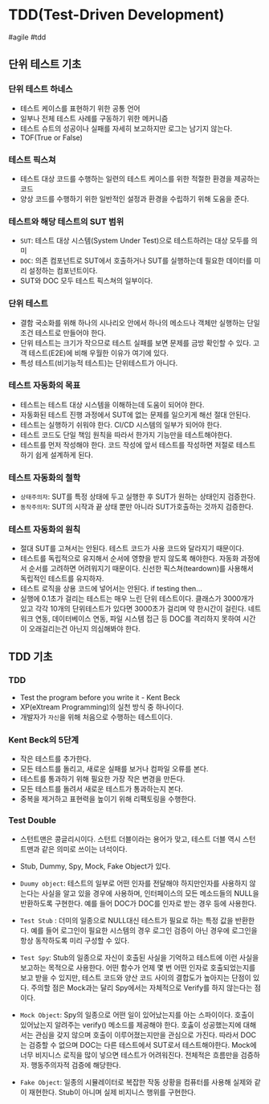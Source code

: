 # TDD(Test-Driven Development)
#agile #tdd
## 단위 테스트 기초
### 단위 테스트 하네스
- 테스트 케이스를 표현하기 위한 공통 언어
- 일부나 전체 테스트 사례를 구동하기 위한 메커니즘
- 테스트 슈트의 성공이나 실패를 자세히 보고하지만 로그는 남기지 않는다.
- TOF(True or False)

### 테스트 픽스쳐
- 테스트 대상 코드를 수행하는 일련의 테스트 케이스를 위한 적절한 환경을 제공하는 코드
- 양상 코드를 수행하기 위한 일반적인 설정과 환경을 수립하기 위해 도움을 준다.

### 테스트와 해당 테스트의 SUT 범위
- `SUT`: 테스트 대상 시스템(System Under Test)으로 테스트하려는 대상 모두를 의미
- `DOC`: 의존 컴포넌트로 SUT에서 호출하거나 SUT를 실행하는데 필요한 데이터를 미리 설정하는 컴포넌트이다.
- SUT와 DOC 모두 테스트 픽스쳐의 일부이다.

### 단위 테스트
- 결함 국소화를 위해 하나의 시나리오 안에서 하나의 메소드나 객체만 실행하는 단일 조건 테스트로 만들어야 한다.
- 단위 테스트는 크기가 작으므로 테스트 실패를 보면 문제를 금방 확인할 수 있다. 고객 테스트(E2E)에 비해 우월한 이유가 여기에 있다.
- 특성 테스트(비기능적 테스트)는 단위테스트가 아니다.

### 테스트 자동화의 목표
- 테스트는 테스트 대상 시스템을 이해하는데 도움이 되어야 한다.
- 자동화된 테스트 진행 과정에서 SUT에 없는 문제를 일으키게 해선 절대 안된다.
- 테스트는 실행하기 쉬워야 한다. CI/CD 시스템의 일부가 되어야 한다.
- 테스트 코드도 단일 책임 원칙을 따라서 한가지 기능만을 테스트해야한다.
- 테스트를 먼저 작성해야 한다. 코드 작성에 앞서 테스트를 작성하면 저절로 테스트하기 쉽게 설계하게 된다.

### 테스트 자동화의 철학
- `상태주의자`: SUT를 특정 상태에 두고 실행한 후 SUT가 원하는 상태인지 검증한다.
- `동작주의자`: SUT의 시작과 끝 상태 뿐만 아니라 SUT가호출하는 것까지 검증한다.

### 테스트 자동화의 원칙
- 절대 SUT를 고쳐서는 안된다. 테스트 코드가 사용 코드와 달라지기 때문이다.
- 테스트를 독립적으로 유지해서 순서에 영향을 받지 않도록 해야한다. 자동화 과정에서 순서를 고려하면 어려워지기 때문이다. 신선한 픽스쳐(teardown)를 사용해서 독립적인 테스트를 유지하자.
- 테스트 로직을 상용 코드에 넣어서는 안된다. if testing then...
- 실행에 0.1초가 걸리는 테스트는 매우 느린 단위 테스트이다. 클래스가 3000개가 있고 각각 10개의 단위테스트가 있다면 3000초가 걸리며 약 한시간이 걸린다. 네트워크 연동, 데이터베이스 연동, 파일 시스템 접근 등 DOC를 격리하지 못하여 시간이 오래걸리는건 아닌지 의심해봐야 한다.

## TDD 기초
### TDD
- Test the program before you write it - Kent Beck
- XP(eXtream Programming)의 실천 방식 중 하나이다.
- 개발자가 `자신`을 위해 처음으로 수행하는 테스트이다.

### Kent Beck의 5단계
- 작은 테스트를 추가한다.
- 모든 테스트를 돌리고, 새로운 실패를 보거나 컴파일 오류를 본다.
- 테스트를 통과하기 위해 필요한 가장 작은 변경을 만든다.
- 모든 테스트를 돌려서 새로운 테스트가 통과하는지 본다.
- 중복을 제거하고 표현력을 높이기 위해 리팩토링을 수행한다.

### Test Double
- 스턴트맨은 콩글리시이다. 스턴트 더블이라는 용어가 맞고, 테스트 더블 역시 스턴트맨과 같은 의미로 쓰이는 녀석이다.
- Stub, Dummy, Spy, Mock, Fake Object가 있다.

- `Duumy object`: 테스트의 일부로 어떤 인자를 전달해야 하지만인자를 사용하지 않는다는 사실을 알고 있을 경우에 사용하며, 인터페이스의 모든 메소드들의 NULL을 반환하도록 구현한다. 예를 들어 DOC가 DOC를 인자로 받는 경우 등에 사용한다.

- `Test Stub` : 더미의 일종으로 NULL대신 테스트가 필요로 하는 특정 값을 반환한다. 예를 들어 로그인이 필요한 시스템의 경우 로그인 검증이 아닌 경우에 로그인을 항상 동작하도록 미리 구성할 수 있다.

- `Test Spy`: Stub의 일종으로 자신이 호출된 사실을 기억하고 테스트에 이런 사실을 보고하는 목적으로 사용한다. 어떤 함수가 언제 몇 번 어떤 인자로 호출되었는지를 보고 받을 수 있지만, 테스트 코드와 양산 코드 사이의 결합도가 높아지는 단점이 있다. 주의할 점은 Mock과는 달리 Spy에서는 자체적으로 Verify를 하지 않는다는 점이다.

- `Mock Object`: Spy의 일종으로 어떤 일이 있어났는지를 아는 스파이이다. 호출이 있어났는지 알려주는 verify() 메소드를 제공해야 한다. 호춣이 성공했는지에 대해서는 관심을 갖지 않으며 호출이 이루어졌는지만을 관심으로 가진다. 따라서 DOC는 검증할 수 없으며 DOC는 다른 테스트에서 SUT로서 테스트해야한다. Mock에 너무 비지니스 로직을 많이 넣으면 테스트가 어려워진다. 전체적은 흐름만을 검증하자. 행동주의자적 검증에 해당한다.

- `Fake Object`: 일종의 시뮬레이터로 복잡한 작동 상황을 컴퓨터를 사용해 실제와 같이 재현한다. Stub이 아니며 실제 비지니스 행위를 구현한다.
